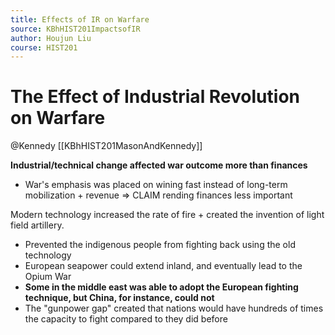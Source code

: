 ```yaml
---
title: Effects of IR on Warfare
source: KBhHIST201ImpactsofIR
author: Houjun Liu
course: HIST201
---
```


# The Effect of Industrial Revolution on Warfare
@Kennedy [[KBhHIST201MasonAndKennedy]]

**Industrial/technical change affected war outcome more than finances**

* War's emphasis was placed on wining fast instead of long-term mobilization + revenue => CLAIM rending finances less important

Modern technology increased the rate of fire + created the invention of light field artillery.

* Prevented the indigenous people from fighting back using the old technology
* European seapower could extend inland, and eventually lead to the Opium War
* **Some in the middle east was able to adopt the European fighting technique, but China, for instance, could not**
* The "gunpower gap" created that nations would have hundreds of times the capacity to fight compared to they did before
